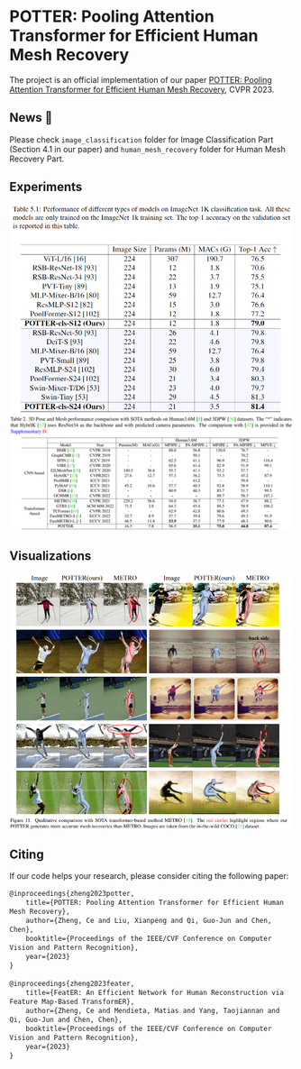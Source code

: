 # POTTER: Pooling Attention Transformer for Efficient Human Mesh Recovery
The project is an official implementation of our paper [POTTER: Pooling Attention Transformer for Efficient Human Mesh Recovery](https://arxiv.org/pdf/2303.13357.pdf), CVPR 2023.

## News :triangular_flag_on_post:
Please check `image_classification` folder for Image Classification Part (Section 4.1 in our paper) and `human_mesh_recovery` folder for Human Mesh Recovery Part.  

## Experiments 
<p align="center">
  <img src="./img/w1.png">
  <img src="./img/w2.png">  
</p>

## Visualizations
<p align="center">
  <img src="./img/w3.png">
</p>


## Citing
If our code helps your research, please consider citing the following paper:

    @inproceedings{zheng2023potter,
        title={POTTER: Pooling Attention Transformer for Efficient Human Mesh Recovery},
        author={Zheng, Ce and Liu, Xianpeng and Qi, Guo-Jun and Chen, Chen},
        booktitle={Proceedings of the IEEE/CVF Conference on Computer Vision and Pattern Recognition},
        year={2023}
    }
    
    @inproceedings{zheng2023feater,
        title={FeatER: An Efficient Network for Human Reconstruction via Feature Map-Based TransformER},
        author={Zheng, Ce and Mendieta, Matias and Yang, Taojiannan and Qi, Guo-Jun and Chen, Chen},
        booktitle={Proceedings of the IEEE/CVF Conference on Computer Vision and Pattern Recognition},
        year={2023}
    }
